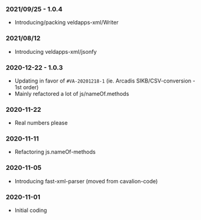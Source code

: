 ### 2021/09/25 - 1.0.4

- Introducing/packing veldapps-xml/Writer

### 2021/08/12

- Introducing veldapps-xml/jsonfy

### 2020-12-22 - 1.0.3
- Updating in favor of `#VA-20201218-1` (ie. Arcadis SIKB/CSV-conversion - 1st order)
- Mainly refactored a lot of js/nameOf.methods 

### 2020-11-22
- Real numbers please

### 2020-11-11
- Refactoring js.nameOf-methods

### 2020-11-05
- Introducing fast-xml-parser (moved from cavalion-code)

### 2020-11-01
* Initial coding